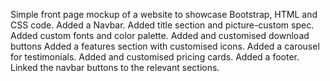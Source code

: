 Simple front page mockup of a website to showcase Bootstrap, HTML and CSS code. 
Added a Navbar.
Added title section and picture-custom spec.
Added custom fonts and color palette.
Added and customised download buttons
Added a features section with customised icons.
Added a carousel for testimonials.
Added and customised pricing cards.
Added a footer.
Linked the navbar buttons to the relevant sections.
